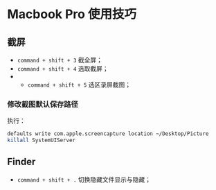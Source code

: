 # Macbook Pro 使用技巧

## 截屏
+ `command + shift + 3` 截全屏；
+ `command + shift + 4` 选取截屏；
+ + `command + shift + 5` 选区录屏截图；

### 修改截图默认保存路径
执行：
```bash
defaults write com.apple.screencapture location ~/Desktop/Picture
killall SystemUIServer
```




## Finder
+ `command + shift + .` 切换隐藏文件显示与隐藏；
